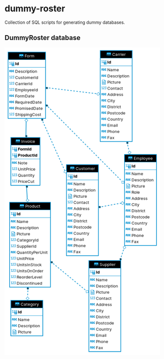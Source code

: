 # dummy-roster
Collection of SQL scripts for generating dummy databases.

## DummyRoster database

![DummyRoster database](https://github.com/paolomococci/dummy-roster/blob/main/images/dummyroster.png)
